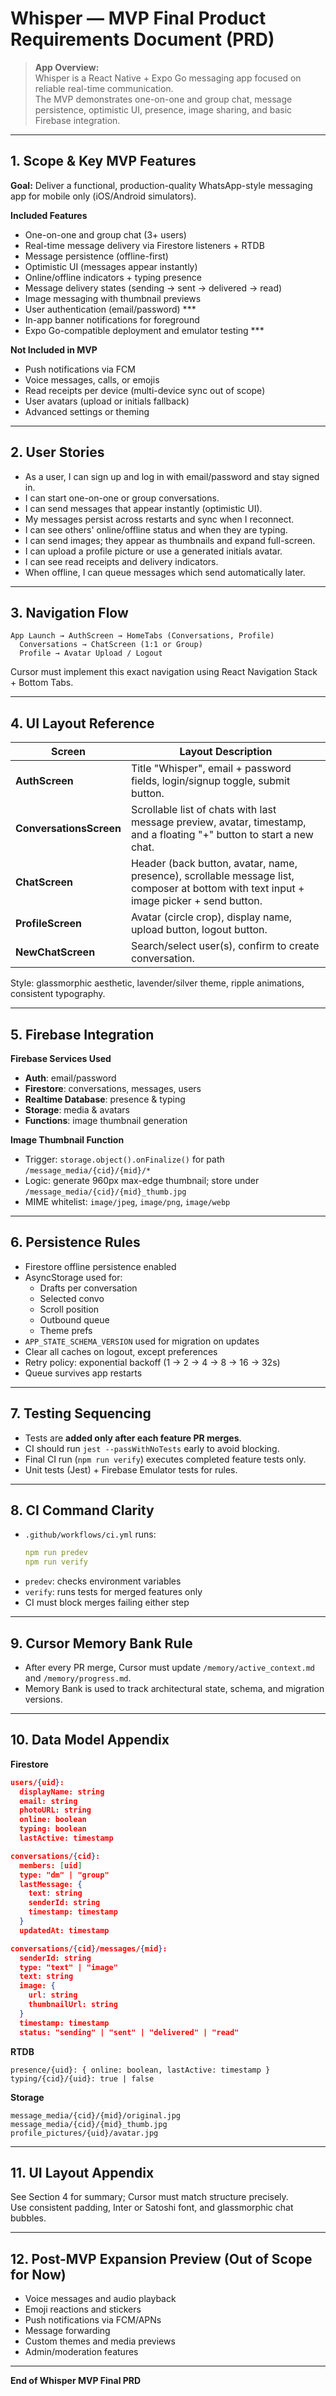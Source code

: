# Whisper — MVP Final Product Requirements Document (PRD)

> **App Overview:**  
> Whisper is a React Native + Expo Go messaging app focused on reliable real-time communication.  
> The MVP demonstrates one-on-one and group chat, message persistence, optimistic UI, presence, image sharing, and basic Firebase integration.

---

## 1. Scope & Key MVP Features

**Goal:** Deliver a functional, production-quality WhatsApp-style messaging app for mobile only (iOS/Android simulators).

**Included Features**

- One-on-one and group chat (3+ users)
- Real-time message delivery via Firestore listeners + RTDB
- Message persistence (offline-first)
- Optimistic UI (messages appear instantly)
- Online/offline indicators + typing presence
- Message delivery states (sending → sent → delivered → read)
- Image messaging with thumbnail previews
- User authentication (email/password) \*\*\*
- In-app banner notifications for foreground
- Expo Go-compatible deployment and emulator testing \*\*\*

**Not Included in MVP**

- Push notifications via FCM
- Voice messages, calls, or emojis
- Read receipts per device (multi-device sync out of scope)
- User avatars (upload or initials fallback)
- Advanced settings or theming

---

## 2. User Stories

- As a user, I can sign up and log in with email/password and stay signed in.
- I can start one-on-one or group conversations.
- I can send messages that appear instantly (optimistic UI).
- My messages persist across restarts and sync when I reconnect.
- I can see others' online/offline status and when they are typing.
- I can send images; they appear as thumbnails and expand full-screen.
- I can upload a profile picture or use a generated initials avatar.
- I can see read receipts and delivery indicators.
- When offline, I can queue messages which send automatically later.

---

## 3. Navigation Flow

```
App Launch → AuthScreen → HomeTabs (Conversations, Profile)
  Conversations → ChatScreen (1:1 or Group)
  Profile → Avatar Upload / Logout
```

Cursor must implement this exact navigation using React Navigation Stack + Bottom Tabs.

---

## 4. UI Layout Reference

| Screen                  | Layout Description                                                                                                                      |
| ----------------------- | --------------------------------------------------------------------------------------------------------------------------------------- |
| **AuthScreen**          | Title "Whisper", email + password fields, login/signup toggle, submit button.                                                           |
| **ConversationsScreen** | Scrollable list of chats with last message preview, avatar, timestamp, and a floating "+" button to start a new chat.                   |
| **ChatScreen**          | Header (back button, avatar, name, presence), scrollable message list, composer at bottom with text input + image picker + send button. |
| **ProfileScreen**       | Avatar (circle crop), display name, upload button, logout button.                                                                       |
| **NewChatScreen**       | Search/select user(s), confirm to create conversation.                                                                                  |

Style: glassmorphic aesthetic, lavender/silver theme, ripple animations, consistent typography.

---

## 5. Firebase Integration

**Firebase Services Used**

- **Auth**: email/password
- **Firestore**: conversations, messages, users
- **Realtime Database**: presence & typing
- **Storage**: media & avatars
- **Functions**: image thumbnail generation

**Image Thumbnail Function**

- Trigger: `storage.object().onFinalize()` for path `/message_media/{cid}/{mid}/*`
- Logic: generate 960px max-edge thumbnail; store under `/message_media/{cid}/{mid}_thumb.jpg`
- MIME whitelist: `image/jpeg`, `image/png`, `image/webp`

---

## 6. Persistence Rules

- Firestore offline persistence enabled
- AsyncStorage used for:
  - Drafts per conversation
  - Selected convo
  - Scroll position
  - Outbound queue
  - Theme prefs
- `APP_STATE_SCHEMA_VERSION` used for migration on updates
- Clear all caches on logout, except preferences
- Retry policy: exponential backoff (1 → 2 → 4 → 8 → 16 → 32s)
- Queue survives app restarts

---

## 7. Testing Sequencing

- Tests are **added only after each feature PR merges**.
- CI should run `jest --passWithNoTests` early to avoid blocking.
- Final CI run (`npm run verify`) executes completed feature tests only.
- Unit tests (Jest) + Firebase Emulator tests for rules.

---

## 8. CI Command Clarity

- `.github/workflows/ci.yml` runs:
  ```yaml
  npm run predev
  npm run verify
  ```
- `predev`: checks environment variables
- `verify`: runs tests for merged features only
- CI must block merges failing either step

---

## 9. Cursor Memory Bank Rule

- After every PR merge, Cursor must update `/memory/active_context.md` and `/memory/progress.md`.
- Memory Bank is used to track architectural state, schema, and migration versions.

---

## 10. Data Model Appendix

**Firestore**

```json
users/{uid}:
  displayName: string
  email: string
  photoURL: string
  online: boolean
  typing: boolean
  lastActive: timestamp

conversations/{cid}:
  members: [uid]
  type: "dm" | "group"
  lastMessage: {
    text: string
    senderId: string
    timestamp: timestamp
  }
  updatedAt: timestamp

conversations/{cid}/messages/{mid}:
  senderId: string
  type: "text" | "image"
  text: string
  image: {
    url: string
    thumbnailUrl: string
  }
  timestamp: timestamp
  status: "sending" | "sent" | "delivered" | "read"
```

**RTDB**

```
presence/{uid}: { online: boolean, lastActive: timestamp }
typing/{cid}/{uid}: true | false
```

**Storage**

```
message_media/{cid}/{mid}/original.jpg
message_media/{cid}/{mid}_thumb.jpg
profile_pictures/{uid}/avatar.jpg
```

---

## 11. UI Layout Appendix

See Section 4 for summary; Cursor must match structure precisely.  
Use consistent padding, Inter or Satoshi font, and glassmorphic chat bubbles.

---

## 12. Post-MVP Expansion Preview (Out of Scope for Now)

- Voice messages and audio playback
- Emoji reactions and stickers
- Push notifications via FCM/APNs
- Message forwarding
- Custom themes and media previews
- Admin/moderation features

---

**End of Whisper MVP Final PRD**

